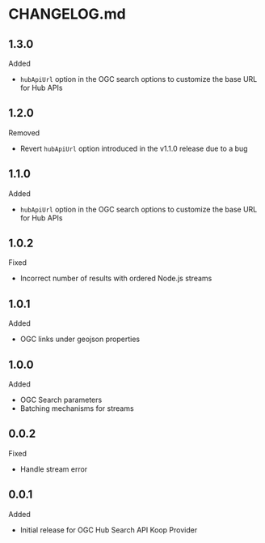 # CHANGELOG.md

## 1.3.0
Added
- `hubApiUrl` option in the OGC search options to customize the base URL for Hub APIs

## 1.2.0
Removed
- Revert `hubApiUrl` option introduced in the v1.1.0 release due to a bug

## 1.1.0
Added
- `hubApiUrl` option in the OGC search options to customize the base URL for Hub APIs

## 1.0.2
Fixed
- Incorrect number of results with ordered Node.js streams

## 1.0.1
Added
- OGC links under geojson properties

## 1.0.0
Added
- OGC Search parameters
- Batching mechanisms for streams

## 0.0.2
Fixed
- Handle stream error

## 0.0.1
Added
- Initial release for OGC Hub Search API Koop Provider
